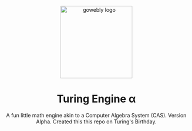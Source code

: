 <div align="center">

<a target="_blank" title="Picked off of Google Images"><img width="196px" alt="gowebly logo" src="https://cdn-icons-png.flaticon.com/512/517/517791.png"></a>

<a name="readme-top"></a>

# Turing Engine α
A fun little math engine akin to a Computer Algebra System (CAS). Version Alpha. Created this this repo on Turing's Birthday.
</div>
